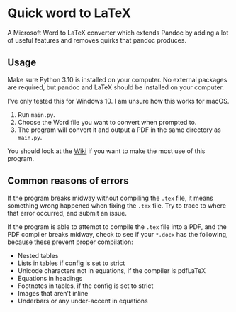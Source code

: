# Quick word to LaTeX
A Microsoft Word to LaTeX converter which extends Pandoc 
by adding a lot of useful features and removes quirks 
that pandoc produces.

## Usage
Make sure Python 3.10 is installed on your computer.
No external packages are required, but pandoc
and LaTeX should be installed on your computer.

I've only tested this for Windows 10. I am unsure
how this works for macOS.

1. Run `main.py`.
2. Choose the Word file you want to convert when
prompted to.
3. The program will convert it and output
a PDF in the same directory as `main.py`.

You should look at the [Wiki](https://github.com/ICPRplshelp/Quick-word-to-LaTeX-4/wiki)
if you want to make the most use of this program.

## Common reasons of errors
If the program breaks midway without compiling the ``.tex`` file,
it means something wrong happened when fixing the ``.tex`` file.
Try to trace to where that error occurred, and submit an issue.

If the program is able to attempt to compile the ``.tex`` file
into a PDF, and the PDF compiler breaks midway, check to see
if your `*.docx` has the following, because these prevent
proper compilation:

- Nested tables
- Lists in tables if config is set to strict
- Unicode characters not in equations, if the compiler is pdfLaTeX
- Equations in headings
- Footnotes in tables, if the config is set to strict
- Images that aren't inline
- Underbars or any under-accent in equations